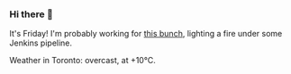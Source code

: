 ### Hi there :wave:

It's Friday! I'm probably working for [this bunch](https://github.com/kohofinancial), lighting a fire under some Jenkins pipeline.

Weather in Toronto: overcast, at +10°C.
